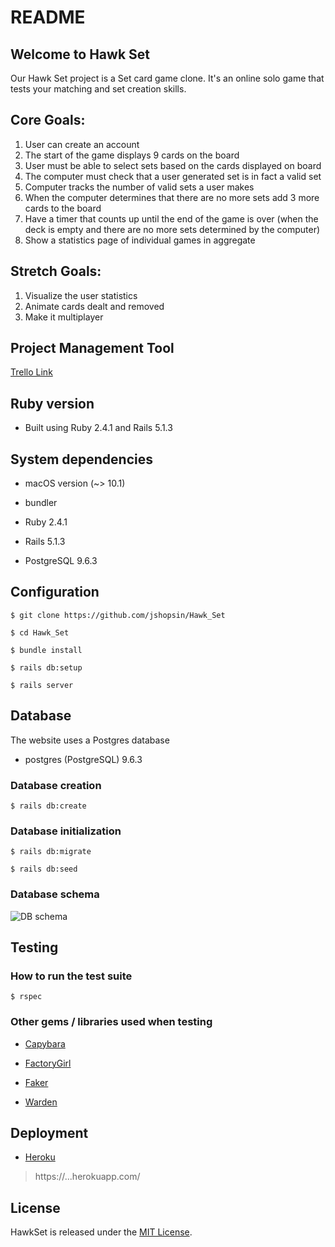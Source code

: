 # README

##  Welcome to Hawk Set

Our Hawk Set project is a Set card game clone. It's an online solo game that tests your matching and set creation skills.

## Core Goals:

1. User can create an account
2. The start of the game displays 9 cards on the board
3. User must be able to select sets based on the cards displayed on board
4. The computer must check that a user generated set is in fact a valid set
5. Computer tracks the number of valid sets a user makes
6. When the computer determines that there are no more sets add 3 more cards to the board
7. Have a timer that counts up until the end of the game is over (when the deck is empty and there are no more sets determined by the computer)
8. Show a statistics page of individual games in aggregate

## Stretch Goals:

1. Visualize the user statistics
2. Animate cards dealt and removed
3. Make it multiplayer

## Project Management Tool

[Trello Link](https://trello.com/b/Mp7E2fiV/hawkset-board)

## Ruby version

* Built using Ruby 2.4.1 and Rails 5.1.3

## System dependencies

* macOS version (~> 10.1)

* bundler

* Ruby 2.4.1

* Rails 5.1.3

* PostgreSQL 9.6.3

## Configuration

    $ git clone https://github.com/jshopsin/Hawk_Set

    $ cd Hawk_Set

    $ bundle install

    $ rails db:setup

    $ rails server

## Database

The website uses a Postgres database

* postgres (PostgreSQL) 9.6.3

### Database creation

    $ rails db:create

### Database initialization

    $ rails db:migrate

    $ rails db:seed

### Database schema

![DB schema](https://github.com/jshopsin/Hawk_Set/blob/master/HawkSet_schema.png)

## Testing

### How to run the test suite

    $ rspec


### Other gems / libraries used when testing

* [Capybara](https://github.com/teamcapybara/capybara)

* [FactoryGirl](https://github.com/thoughtbot/factory_girl)

* [Faker](https://github.com/stympy/faker)

* [Warden](https://github.com/hassox/warden/wiki)

## Deployment

* [Heroku](https://...herokuapp.com/)

>https://...herokuapp.com/

## License

HawkSet is released under the [MIT License](https://opensource.org/licenses/MIT).
